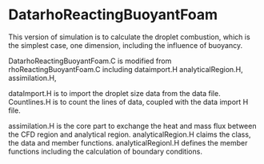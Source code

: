 # DatarhoReactingBuoyantFoam
This version of simulation is to calculate the droplet combustion, which is the simplest case, one dimension, including the influence of buoyancy.

DatarhoReactingBuoyantFoam.C is modified from rhoReactingBuoyantFoam.C including dataimport.H analyticalRegion.H, assimilation.H,

dataImport.H is to import the droplet size data from the data file. Countlines.H is to count the lines of data, coupled with the data import H file.

assimilation.H is the core part to exchange the heat and mass flux between the CFD region and analytical region. analyticalRegion.H claims the class, the data and member functions. analyticalRegionI.H defines the member functions including the calculation of boundary conditions.
